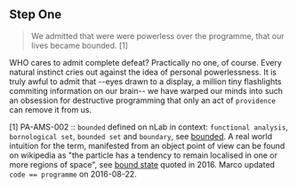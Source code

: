 ## Step One

> We admitted that were were powerless over the programme, that our lives became bounded. [1]

WHO cares to admit complete defeat?  Practically no one, of course.  Every natural instinct cries out against the idea of personal powerlessness.  It is truly awful to admit that  --eyes drawn to a display, a million tiny flashlights commiting information on our brain-- we have warped our minds into such an obsession for destructive programming that only an act of `providence` can remove it from us.

[1]  PA-AMS-002 :: `bounded` defined on nLab in context: `functional analysis`, `bornological set`, `bounded set` and `boundary`, see [bounded](https://ncatlab.org/nlab/search?query=bounded).  A real world intuition for the term, manifested from an object point of view can be found on wikipedia as "the particle has a tendency to remain localised in one or more regions of space", see [bound state](https://en.wikipedia.org/wiki/Bound_state) quoted in 2016.  Marco updated `code == programme` on 2016-08-22.

